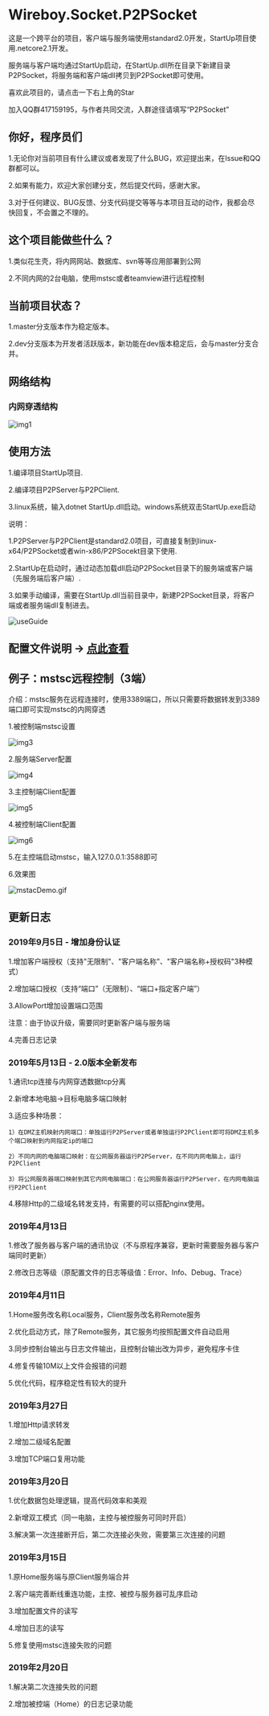 # Wireboy.Socket.P2PSocket

这是一个跨平台的项目，客户端与服务端使用standard2.0开发，StartUp项目使用.netcore2.1开发。

服务端与客户端均通过StartUp启动，在StartUp.dll所在目录下新建目录P2PSocket，将服务端和客户端dll拷贝到P2PSocket即可使用。

喜欢此项目的，请点击一下右上角的Star

加入QQ群417159195，与作者共同交流，入群途径请填写“P2PSocket”

## 你好，程序员们

1.无论你对当前项目有什么建议或者发现了什么BUG，欢迎提出来，在Issue和QQ群都可以。

2.如果有能力，欢迎大家创建分支，然后提交代码，感谢大家。

3.对于任何建议、BUG反馈、分支代码提交等等与本项目互动的动作，我都会尽快回复，不会置之不理的。

## 这个项目能做些什么？

1.类似花生壳，将内网网站、数据库、svn等等应用部署到公网

2.不同内网的2台电脑，使用mstsc或者teamview进行远程控制

## 当前项目状态？

1.master分支版本作为稳定版本。

2.dev分支版本为开发者活跃版本，新功能在dev版本稳定后，会与master分支合并。

## 网络结构

### 内网穿透结构

![img1](Images/img1.png)

## 使用方法

1.编译项目StartUp项目.

2.编译项目P2PServer与P2PClient.

3.linux系统，输入dotnet StartUp.dll启动。windows系统双击StartUp.exe启动

说明：

1.P2PServer与P2PClient是standard2.0项目，可直接复制到linux-x64/P2PSocket或者win-x86/P2PSocekt目录下使用.

2.StartUp在启动时，通过动态加载dll启动P2PSocket目录下的服务端或客户端（先服务端后客户端）.

3.如果手动编译，需要在StartUp.dll当前目录中，新建P2PSocket目录，将客户端或者服务端dll复制进去。

![useGuide](Images/useGuide.gif)

## 配置文件说明 -> [点此查看](https://github.com/bobowire/Wireboy.Socket.P2PSocket/wiki)

## 例子：mstsc远程控制（3端）

介绍：mstsc服务在远程连接时，使用3389端口，所以只需要将数据转发到3389端口即可实现mstsc的内网穿透

1.被控制端mstsc设置

![img3](Images/img3.png)

2.服务端Server配置

![img4](Images/img4.png)

3.主控制端Client配置

![img5](Images/img5.png)

4.被控制端Client配置

![img6](Images/img6.png)

5.在主控端启动mstsc，输入127.0.0.1:3588即可

6.效果图

![mstacDemo.gif](Images/mstacDemo.gif)


## 更新日志

### 2019年9月5日 - 增加身份认证

1.增加客户端授权（支持"无限制"、"客户端名称"、"客户端名称+授权码"3种模式）

2.增加端口授权（支持“端口”（无限制）、“端口+指定客户端”）

3.AllowPort增加设置端口范围

注意：由于协议升级，需要同时更新客户端与服务端

4.完善日志记录

### 2019年5月13日 - 2.0版本全新发布

1.通讯tcp连接与内网穿透数据tcp分离

2.新增本地电脑->目标电脑多端口映射

3.适应多种场景：

	1）在DMZ主机映射内网端口：单独运行P2PServer或者单独运行P2PClient即可将DMZ主机多个端口映射到内网指定ip的端口
	
	2）不同内网的电脑端口映射：在公网服务器运行P2PServer，在不同内网电脑上，运行P2PClient
	
	3）将公网服务器端口映射到其它内网电脑端口：在公网服务器运行P2PServer，在内网电脑运行P2PClient
	
4.移除Http的二级域名转发支持，有需要的可以搭配nginx使用。

### 2019年4月13日

1.修改了服务器与客户端的通讯协议（不与原程序兼容，更新时需要服务器与客户端同时更新）

2.修改日志等级（原配置文件的日志等级值：Error、Info、Debug、Trace）

### 2019年4月11日

1.Home服务改名称Local服务，Client服务改名称Remote服务

2.优化启动方式，除了Remote服务，其它服务均按照配置文件自动启用

3.同步控制台输出与日志文件输出，且控制台输出改为异步，避免程序卡住

4.修复传输10M以上文件会报错的问题

5.优化代码，程序稳定性有较大的提升


### 2019年3月27日

1.增加Http请求转发

2.增加二级域名配置

3.增加TCP端口复用功能


### 2019年3月20日

1.优化数据包处理逻辑，提高代码效率和美观

2.新增双工模式（同一电脑，主控与被控服务可同时开启）

3.解决第一次连接断开后，第二次连接必失败，需要第三次连接的问题

### 2019年3月15日

1.原Home服务端与原Client服务端合并

2.客户端完善断线重连功能，主控、被控与服务器可乱序启动

3.增加配置文件的读写

4.增加日志的读写

5.修复使用mstsc连接失败的问题

### 2019年2月20日

1.解决第二次连接失败的问题

2.增加被控端（Home）的日志记录功能



